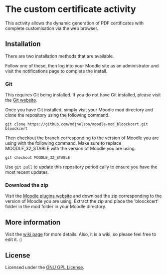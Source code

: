 # The custom certificate activity

This activity allows the dynamic generation of PDF certificates with complete customisation via the web browser.

## Installation

There are two installation methods that are available. 

Follow one of these, then log into your Moodle site as an administrator and visit the notifications page to complete the install.

### Git

This requires Git being installed. If you do not have Git installed, please visit the [Git website](https://git-scm.com/downloads "Git website").

Once you have Git installed, simply visit your Moodle mod directory and clone the repository using the following command.

```
git clone https://github.com/mdjnelson/moodle-mod_bloockcert.git bloockcert
```

Then checkout the branch corresponding to the version of Moodle you are using with the following command. Make sure to replace MOODLE_32_STABLE with the version of Moodle you are using.

```
git checkout MOODLE_32_STABLE
```

Use `git pull` to update this repository periodically to ensure you have the most recent updates.

### Download the zip

Visit the [Moodle plugins website](https://moodle.org/plugins/mod_bloockcert "Moodle plugins website") and download the zip corresponding to the version of Moodle you are using. Extract the zip and place the 'bloockcert' folder in the mod folder in your Moodle directory.

## More information

Visit the [wiki page](https://docs.moodle.org/en/Custom_certificate_module "Wiki page") for more details. Also, it is a wiki, so please feel free to edit it. :)

## License

Licensed under the [GNU GPL License](http://www.gnu.org/copyleft/gpl.html).